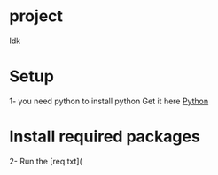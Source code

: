 # project
Idk

# Setup
1- you need python to install python
Get it here [Python](https://www.python.org/downloads/)

# Install required packages
2- Run the [req.txt](
